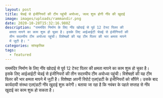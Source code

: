 ```yaml
---
layout: post
title: चेन्नई से इंजीनियरों की टीम पहुंची अयोध्या, जल्द शुरू होगी नींव की खुदाई
image: images/uploads/rammandir.png
date: 2020-10-28T15:32:16.980Z
description: "राममंदिर निर्माण के लिए नींव खोदाई से पूर्व 12 टेस्ट पिलर की
  क्षमता मापने का काम शुरू हो चुका है। इसके लिए आईआईटी चेन्नई से इंजीनियरों की
  तीन सदस्यीय टीम अयोध्या पहुंची। विशेषज्ञों की यह टीम पिलर की भार क्षमता मापने
  में जुटी है। "
categories: सांस्कृतिक
tags:
  - featured
---
```

राममंदिर निर्माण के लिए नींव खोदाई से पूर्व 12 टेस्ट पिलर की क्षमता मापने का काम शुरू हो चुका है। इसके लिए आईआईटी चेन्नई से इंजीनियरों की तीन सदस्यीय टीम अयोध्या पहुंची। विशेषज्ञों की यह टीम पिलर की भार क्षमता मापने में जुटी है। विशेषज्ञ अपनी रिपोर्ट एलएंडटी के इंजीनियरों को सौंपेंगे। उसके बाद कार्यदायी संस्था एलएंडटी नींव खुदाई शुरू करेगी। बताया जा रहा है कि नवंबर के पहले सप्ताह से नींव खुदाई का काम शुरू हो सकता है।